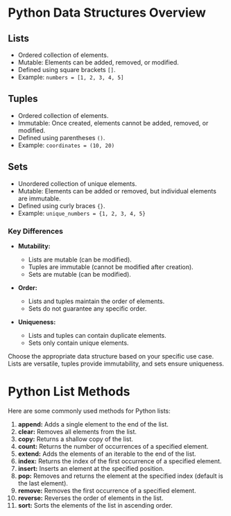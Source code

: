 # Python Data Structures Overview

## Lists
- Ordered collection of elements.
- Mutable: Elements can be added, removed, or modified.
- Defined using square brackets `[]`.
- Example: `numbers = [1, 2, 3, 4, 5]`

## Tuples
- Ordered collection of elements.
- Immutable: Once created, elements cannot be added, removed, or modified.
- Defined using parentheses `()`.
- Example: `coordinates = (10, 20)`

## Sets
- Unordered collection of unique elements.
- Mutable: Elements can be added or removed, but individual elements are immutable.
- Defined using curly braces `{}`.
- Example: `unique_numbers = {1, 2, 3, 4, 5}`

### Key Differences
- **Mutability:**
  - Lists are mutable (can be modified).
  - Tuples are immutable (cannot be modified after creation).
  - Sets are mutable (can be modified).

- **Order:**
  - Lists and tuples maintain the order of elements.
  - Sets do not guarantee any specific order.

- **Uniqueness:**
  - Lists and tuples can contain duplicate elements.
  - Sets only contain unique elements.

Choose the appropriate data structure based on your specific use case. Lists are versatile, tuples provide immutability, and sets ensure uniqueness.


# Python List Methods

Here are some commonly used methods for Python lists:

1. **append:** Adds a single element to the end of the list.
2. **clear:** Removes all elements from the list.
3. **copy:** Returns a shallow copy of the list.
4. **count:** Returns the number of occurrences of a specified element.
5. **extend:** Adds the elements of an iterable to the end of the list.
6. **index:** Returns the index of the first occurrence of a specified element.
7. **insert:** Inserts an element at the specified position.
8. **pop:** Removes and returns the element at the specified index (default is the last element).
9. **remove:** Removes the first occurrence of a specified element.
10. **reverse:** Reverses the order of elements in the list.
11. **sort:** Sorts the elements of the list in ascending order.
